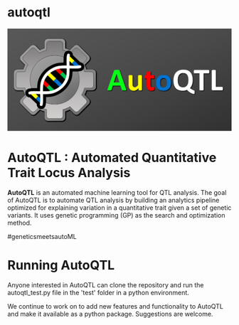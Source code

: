 # autoqtl

[![Logo](./docs/FinalLogo_Big.png)]()

AutoQTL : Automated Quantitative Trait Locus Analysis
==================================

**AutoQTL** is an automated machine learning tool for QTL analysis.
The goal of AutoQTL is to automate QTL analysis by building an analytics pipeline optimized for explaining variation in a quantitative trait given a set of genetic variants. It uses genetic programming (GP) as the search and optimization method. 

#geneticsmeetsautoML

Running AutoQTL
==================================
Anyone interested in AutoQTL can clone the repository and run the autoqtl_test.py file in the 'test' folder in a python environment.
 
We continue to work on to add new features and functionality to AutoQTL and make it available as a python package. 
Suggestions are welcome.

